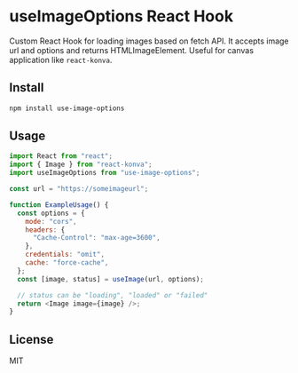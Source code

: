 # useImageOptions React Hook

Custom React Hook for loading images based on fetch API. It accepts image url and options and returns HTMLImageElement.
Useful for canvas application like `react-konva`.

## Install

```bash
npm install use-image-options
```

## Usage

```js
import React from "react";
import { Image } from "react-konva";
import useImageOptions from "use-image-options";

const url = "https://someimageurl";

function ExampleUsage() {
  const options = {
    mode: "cors",
    headers: {
      "Cache-Control": "max-age=3600",
    },
    credentials: "omit",
    cache: "force-cache",
  };
  const [image, status] = useImage(url, options);

  // status can be "loading", "loaded" or "failed"
  return <Image image={image} />;
}
```

## License

MIT
